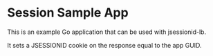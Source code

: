 # Session Sample App

This is an example Go application that can be used with jsessionid-lb.

It sets a JSESSIONID cookie on the response equal to the app GUID.